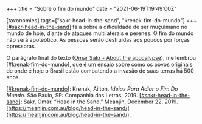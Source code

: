 +++
title = "Sobre o fim do mundo"
date = "2021-06-19T19:49:00Z"

[taxonomies]
tags=["sakr-head-in-the-sand", "krenak-fim-do-mundo"]
+++
[[#sakr-head-in-the-sand](/tags/sakr-head-in-the-sand)] fala sobre a dificuldade de ser muçulmano no mundo de hoje, diante de ataques multilaterais e perenes. O fim do mundo não será apoteótico. As pessoas serão destruidas aos poucos por forças opressoras.

O parágrafo final do texto ([Omar Sakr - About the apocalypse](/blips/omar-sakr---about-the-apocalypse)), me lembrou [[#krenak-fim-do-mundo](/tags/krenak-fim-do-mundo)], que é um ensaio sobre como os povos originais de onde é hoje o Brasil estão combatendo a invasão de suas terras há 500 anos.

[[#krenak-fim-do-mundo](/tags/krenak-fim-do-mundo)]: Krenak, Ailton. _Ideias Para Adiar o Fim Do Mundo_. São Paulo, SP: Companhia das Letras, 2019.
[[#sakr-head-in-the-sand](/tags/sakr-head-in-the-sand)]: Sakr, Omar. “Head in the Sand.” Meanjin, December 22, 2019. [https://meanjin.com.au/blog/head-in-the-sand/](https://meanjin.com.au/blog/head-in-the-sand/).
